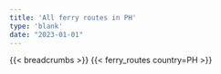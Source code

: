```yaml
---
title: 'All ferry routes in PH'
type: 'blank'
date: "2023-01-01"
---
```


{{< breadcrumbs >}}
{{< ferry_routes country=PH >}}
